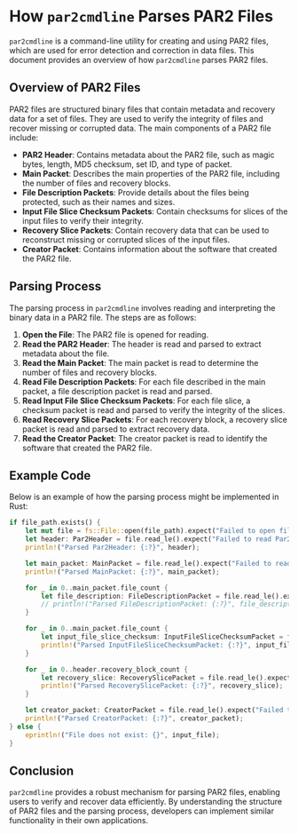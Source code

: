 # How `par2cmdline` Parses PAR2 Files

`par2cmdline` is a command-line utility for creating and using PAR2 files, which are used for error detection and correction in data files. This document provides an overview of how `par2cmdline` parses PAR2 files.

## Overview of PAR2 Files

PAR2 files are structured binary files that contain metadata and recovery data for a set of files. They are used to verify the integrity of files and recover missing or corrupted data. The main components of a PAR2 file include:

- **PAR2 Header**: Contains metadata about the PAR2 file, such as magic bytes, length, MD5 checksum, set ID, and type of packet.
- **Main Packet**: Describes the main properties of the PAR2 file, including the number of files and recovery blocks.
- **File Description Packets**: Provide details about the files being protected, such as their names and sizes.
- **Input File Slice Checksum Packets**: Contain checksums for slices of the input files to verify their integrity.
- **Recovery Slice Packets**: Contain recovery data that can be used to reconstruct missing or corrupted slices of the input files.
- **Creator Packet**: Contains information about the software that created the PAR2 file.

## Parsing Process

The parsing process in `par2cmdline` involves reading and interpreting the binary data in a PAR2 file. The steps are as follows:

1. **Open the File**: The PAR2 file is opened for reading.
2. **Read the PAR2 Header**: The header is read and parsed to extract metadata about the file.
3. **Read the Main Packet**: The main packet is read to determine the number of files and recovery blocks.
4. **Read File Description Packets**: For each file described in the main packet, a file description packet is read and parsed.
5. **Read Input File Slice Checksum Packets**: For each file slice, a checksum packet is read and parsed to verify the integrity of the slices.
6. **Read Recovery Slice Packets**: For each recovery block, a recovery slice packet is read and parsed to extract recovery data.
7. **Read the Creator Packet**: The creator packet is read to identify the software that created the PAR2 file.

## Example Code

Below is an example of how the parsing process might be implemented in Rust:

```rust
if file_path.exists() {
    let mut file = fs::File::open(file_path).expect("Failed to open file");
    let header: Par2Header = file.read_le().expect("Failed to read Par2Header");
    println!("Parsed Par2Header: {:?}", header);

    let main_packet: MainPacket = file.read_le().expect("Failed to read MainPacket");
    println!("Parsed MainPacket: {:?}", main_packet);

    for _ in 0..main_packet.file_count {
        let file_description: FileDescriptionPacket = file.read_le().expect("Failed to read FileDescriptionPacket");
        // println!("Parsed FileDescriptionPacket: {:?}", file_description);
    }

    for _ in 0..main_packet.file_count {
        let input_file_slice_checksum: InputFileSliceChecksumPacket = file.read_le().expect("Failed to read InputFileSliceChecksumPacket");
        println!("Parsed InputFileSliceChecksumPacket: {:?}", input_file_slice_checksum);
    }

    for _ in 0..header.recovery_block_count {
        let recovery_slice: RecoverySlicePacket = file.read_le().expect("Failed to read RecoverySlicePacket");
        println!("Parsed RecoverySlicePacket: {:?}", recovery_slice);
    }

    let creator_packet: CreatorPacket = file.read_le().expect("Failed to read CreatorPacket");
    println!("Parsed CreatorPacket: {:?}", creator_packet);
} else {
    eprintln!("File does not exist: {}", input_file);
}
```

## Conclusion

`par2cmdline` provides a robust mechanism for parsing PAR2 files, enabling users to verify and recover data efficiently. By understanding the structure of PAR2 files and the parsing process, developers can implement similar functionality in their own applications.
